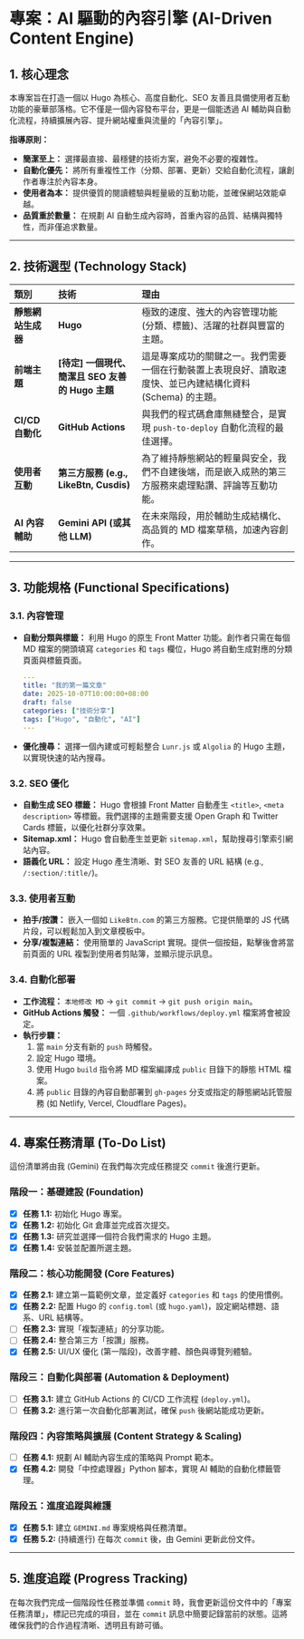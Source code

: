 # 專案：AI 驅動的內容引擎 (AI-Driven Content Engine)

## 1. 核心理念

本專案旨在打造一個以 Hugo 為核心、高度自動化、SEO 友善且具備使用者互動功能的豪華部落格。它不僅是一個內容發布平台，更是一個能透過 AI 輔助與自動化流程，持續擴展內容、提升網站權重與流量的「內容引擎」。

**指導原則：**
- **簡潔至上：** 選擇最直接、最穩健的技術方案，避免不必要的複雜性。
- **自動化優先：** 將所有重複性工作（分類、部署、更新）交給自動化流程，讓創作者專注於內容本身。
- **使用者為本：** 提供優質的閱讀體驗與輕量級的互動功能，並確保網站效能卓越。
- **品質重於數量：** 在規劃 AI 自動生成內容時，首重內容的品質、結構與獨特性，而非僅追求數量。

---

## 2. 技術選型 (Technology Stack)

| 類別 | 技術 | 理由 |
| :--- | :--- | :--- |
| **靜態網站生成器** | **Hugo** | 極致的速度、強大的內容管理功能 (分類、標籤)、活躍的社群與豐富的主題。 |
| **前端主題** | **[待定] 一個現代、簡潔且 SEO 友善的 Hugo 主題** | 這是專案成功的關鍵之一。我們需要一個在行動裝置上表現良好、讀取速度快、並已內建結構化資料 (Schema) 的主題。 |
| **CI/CD 自動化** | **GitHub Actions** | 與我們的程式碼倉庫無縫整合，是實現 `push-to-deploy` 自動化流程的最佳選擇。 |
| **使用者互動** | **第三方服務 (e.g., LikeBtn, Cusdis)** | 為了維持靜態網站的輕量與安全，我們不自建後端，而是嵌入成熟的第三方服務來處理點讚、評論等互動功能。 |
| **AI 內容輔助** | **Gemini API (或其他 LLM)** | 在未來階段，用於輔助生成結構化、高品質的 MD 檔案草稿，加速內容創作。 |

---

## 3. 功能規格 (Functional Specifications)

### 3.1. 內容管理
- **自動分類與標籤：** 利用 Hugo 的原生 Front Matter 功能。創作者只需在每個 MD 檔案的開頭填寫 `categories` 和 `tags` 欄位，Hugo 將自動生成對應的分類頁面與標籤頁面。
    ```yaml
    ---
    title: "我的第一篇文章"
    date: 2025-10-07T10:00:00+08:00
    draft: false
    categories: ["技術分享"]
    tags: ["Hugo", "自動化", "AI"]
    ---
    ```
- **優化搜尋：** 選擇一個內建或可輕鬆整合 `Lunr.js` 或 `Algolia` 的 Hugo 主題，以實現快速的站內搜尋。

### 3.2. SEO 優化
- **自動生成 SEO 標籤：** Hugo 會根據 Front Matter 自動產生 `<title>`, `<meta description>` 等標籤。我們選擇的主題需要支援 Open Graph 和 Twitter Cards 標籤，以優化社群分享效果。
- **Sitemap.xml：** Hugo 會自動產生並更新 `sitemap.xml`，幫助搜尋引擎索引網站內容。
- **語義化 URL：** 設定 Hugo 產生清晰、對 SEO 友善的 URL 結構 (e.g., `/:section/:title/`)。

### 3.3. 使用者互動
- **拍手/按讚：** 嵌入一個如 `LikeBtn.com` 的第三方服務。它提供簡單的 JS 代碼片段，可以輕鬆加入到文章模板中。
- **分享/複製連結：** 使用簡單的 JavaScript 實現。提供一個按鈕，點擊後會將當前頁面的 URL 複製到使用者剪貼簿，並顯示提示訊息。

### 3.4. 自動化部署
- **工作流程：** `本地修改 MD` -> `git commit` -> `git push origin main`。
- **GitHub Actions 觸發：** 一個 `.github/workflows/deploy.yml` 檔案將會被設定。
- **執行步驟：**
    1. 當 `main` 分支有新的 `push` 時觸發。
    2. 設定 Hugo 環境。
    3. 使用 Hugo `build` 指令將 MD 檔案編譯成 `public` 目錄下的靜態 HTML 檔案。
    4. 將 `public` 目錄的內容自動部署到 `gh-pages` 分支或指定的靜態網站託管服務 (如 Netlify, Vercel, Cloudflare Pages)。

---

## 4. 專案任務清單 (To-Do List)

這份清單將由我 (Gemini) 在我們每次完成任務提交 `commit` 後進行更新。

### 階段一：基礎建設 (Foundation)
- [x] **任務 1.1:** 初始化 Hugo 專案。
- [x] **任務 1.2:** 初始化 Git 倉庫並完成首次提交。
- [x] **任務 1.3:** 研究並選擇一個符合我們需求的 Hugo 主題。
- [x] **任務 1.4:** 安裝並配置所選主題。

### 階段二：核心功能開發 (Core Features)
- [x] **任務 2.1:** 建立第一篇範例文章，並定義好 `categories` 和 `tags` 的使用慣例。
- [x] **任務 2.2:** 配置 Hugo 的 `config.toml` (或 `hugo.yaml`)，設定網站標題、語系、URL 結構等。
- [ ] **任務 2.3:** 實現「複製連結」的分享功能。
- [ ] **任務 2.4:** 整合第三方「按讚」服務。
- [x] **任務 2.5:** UI/UX 優化 (第一階段)，改善字體、顏色與導覽列體驗。

### 階段三：自動化與部署 (Automation & Deployment)
- [ ] **任務 3.1:** 建立 GitHub Actions 的 CI/CD 工作流程 (`deploy.yml`)。
- [ ] **任務 3.2:** 進行第一次自動化部署測試，確保 `push` 後網站能成功更新。

### 階段四：內容策略與擴展 (Content Strategy & Scaling)
- [ ] **任務 4.1:** 規劃 AI 輔助內容生成的策略與 Prompt 範本。
- [x] **任務 4.2:** 開發「中控處理器」Python 腳本，實現 AI 輔助的自動化標籤管理。

### 階段五：進度追蹤與維護
- [x] **任務 5.1:** 建立 `GEMINI.md` 專案規格與任務清單。
- [x] **任務 5.2:** (持續進行) 在每次 `commit` 後，由 Gemini 更新此份文件。

---

## 5. 進度追蹤 (Progress Tracking)

在每次我們完成一個階段性任務並準備 `commit` 時，我會更新這份文件中的「專案任務清單」，標記已完成的項目，並在 `commit` 訊息中簡要記錄當前的狀態。這將確保我們的合作過程清晰、透明且有跡可循。